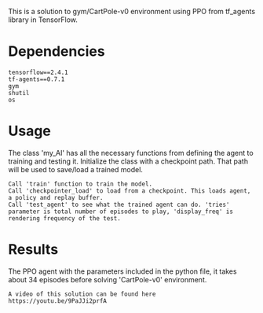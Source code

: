 This is a solution to gym/CartPole-v0 environment using PPO from tf_agents library in TensorFlow.

# Dependencies

    tensorflow==2.4.1
    tf-agents==0.7.1
    gym
    shutil
    os
 
# Usage

The class 'my_AI' has all the necessary functions from defining the agent to training and testing it.
Initialize the class with a checkpoint path. That path will be used to save/load a trained model.

    Call 'train' function to train the model.
    Call 'checkpointer_load' to load from a checkpoint. This loads agent, a policy and replay buffer.
    Call 'test_agent' to see what the trained agent can do. 'tries' parameter is total number of episodes to play, 'display_freq' is rendering frequency of the test.

# Results

The PPO agent with the parameters included in the python file, it takes about 34 episodes before solving 'CartPole-v0' environment.

    A video of this solution can be found here https://youtu.be/9PaJJi2prfA
